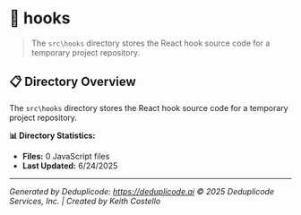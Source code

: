 # 📁 hooks

> The `src\hooks` directory stores the React hook source code for a temporary project repository.

## 📋 Directory Overview

The `src\hooks` directory stores the React hook source code for a temporary project repository.

**📊 Directory Statistics:**
- **Files:** 0 JavaScript files
- **Last Updated:** 6/24/2025

---

*Generated by Deduplicode: https://deduplicode.ai*
*© 2025 Deduplicode Services, Inc. | Created by Keith Costello*
